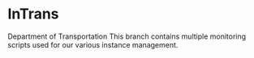 # InTrans
Department of Transportation
This branch contains multiple monitoring scripts used for our various instance management.
